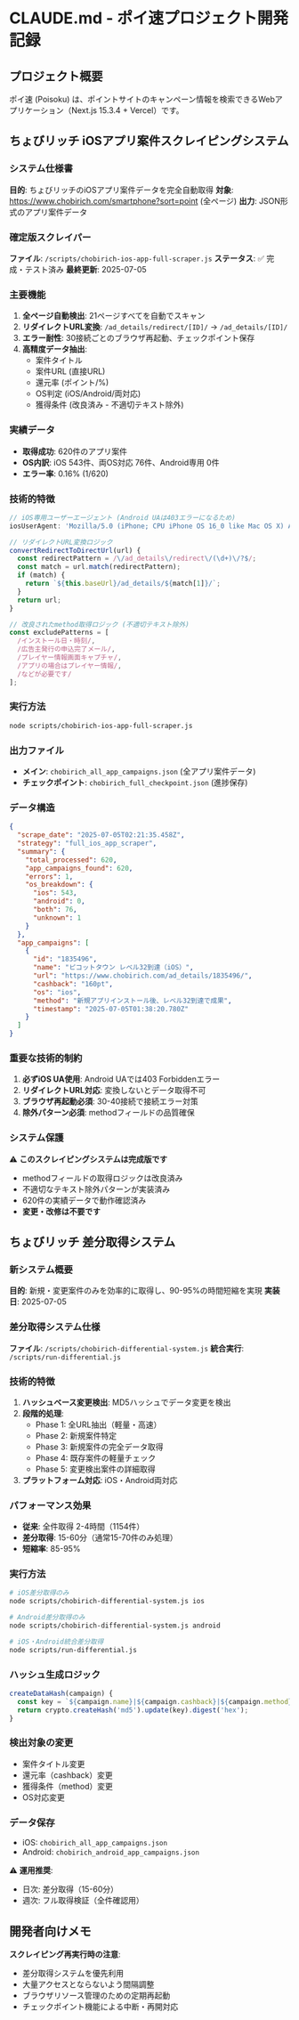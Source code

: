 # CLAUDE.md - ポイ速プロジェクト開発記録

## プロジェクト概要
ポイ速 (Poisoku) は、ポイントサイトのキャンペーン情報を検索できるWebアプリケーション（Next.js 15.3.4 + Vercel）です。

## ちょびリッチ iOSアプリ案件スクレイピングシステム

### システム仕様書
**目的**: ちょびリッチのiOSアプリ案件データを完全自動取得
**対象**: https://www.chobirich.com/smartphone?sort=point (全ページ)
**出力**: JSON形式のアプリ案件データ

### 確定版スクレイパー
**ファイル**: `/scripts/chobirich-ios-app-full-scraper.js`
**ステータス**: ✅ 完成・テスト済み
**最終更新**: 2025-07-05

### 主要機能
1. **全ページ自動検出**: 21ページすべてを自動でスキャン
2. **リダイレクトURL変換**: `/ad_details/redirect/[ID]/` → `/ad_details/[ID]/`
3. **エラー耐性**: 30接続ごとのブラウザ再起動、チェックポイント保存
4. **高精度データ抽出**:
   - 案件タイトル
   - 案件URL (直接URL)
   - 還元率 (ポイント/%)
   - OS判定 (iOS/Android/両対応)
   - 獲得条件 (改良済み - 不適切テキスト除外)

### 実績データ
- **取得成功**: 620件のアプリ案件
- **OS内訳**: iOS 543件、両OS対応 76件、Android専用 0件
- **エラー率**: 0.16% (1/620)

### 技術的特徴
```javascript
// iOS専用ユーザーエージェント (Android UAは403エラーになるため)
iosUserAgent: 'Mozilla/5.0 (iPhone; CPU iPhone OS 16_0 like Mac OS X) AppleWebKit/605.1.15 (KHTML, like Gecko) Version/16.0 Mobile/15E148 Safari/604.1'

// リダイレクトURL変換ロジック
convertRedirectToDirectUrl(url) {
  const redirectPattern = /\/ad_details\/redirect\/(\d+)\/?$/;
  const match = url.match(redirectPattern);
  if (match) {
    return `${this.baseUrl}/ad_details/${match[1]}/`;
  }
  return url;
}

// 改良されたmethod取得ロジック (不適切テキスト除外)
const excludePatterns = [
  /インストール日・時刻/,
  /広告主発行の申込完了メール/,
  /プレイヤー情報画面キャプチャ/,
  /アプリの場合はプレイヤー情報/,
  /などが必要です/
];
```

### 実行方法
```bash
node scripts/chobirich-ios-app-full-scraper.js
```

### 出力ファイル
- **メイン**: `chobirich_all_app_campaigns.json` (全アプリ案件データ)
- **チェックポイント**: `chobirich_full_checkpoint.json` (進捗保存)

### データ構造
```json
{
  "scrape_date": "2025-07-05T02:21:35.458Z",
  "strategy": "full_ios_app_scraper",
  "summary": {
    "total_processed": 620,
    "app_campaigns_found": 620,
    "errors": 1,
    "os_breakdown": {
      "ios": 543,
      "android": 0,
      "both": 76,
      "unknown": 1
    }
  },
  "app_campaigns": [
    {
      "id": "1835496",
      "name": "ピコットタウン レベル32到達（iOS）",
      "url": "https://www.chobirich.com/ad_details/1835496/",
      "cashback": "160pt",
      "os": "ios",
      "method": "新規アプリインストール後、レベル32到達で成果",
      "timestamp": "2025-07-05T01:38:20.780Z"
    }
  ]
}
```

### 重要な技術的制約
1. **必ずiOS UA使用**: Android UAでは403 Forbiddenエラー
2. **リダイレクトURL対応**: 変換しないとデータ取得不可
3. **ブラウザ再起動必須**: 30-40接続で接続エラー対策
4. **除外パターン必須**: methodフィールドの品質確保

### システム保護
⚠️ **このスクレイピングシステムは完成版です**
- methodフィールドの取得ロジックは改良済み
- 不適切なテキスト除外パターンが実装済み
- 620件の実績データで動作確認済み
- **変更・改修は不要です**

## ちょびリッチ 差分取得システム

### 新システム概要
**目的**: 新規・変更案件のみを効率的に取得し、90-95%の時間短縮を実現
**実装日**: 2025-07-05

### 差分取得システム仕様
**ファイル**: `/scripts/chobirich-differential-system.js`
**統合実行**: `/scripts/run-differential.js`

### 技術的特徴
1. **ハッシュベース変更検出**: MD5ハッシュでデータ変更を検出
2. **段階的処理**:
   - Phase 1: 全URL抽出（軽量・高速）
   - Phase 2: 新規案件特定
   - Phase 3: 新規案件の完全データ取得
   - Phase 4: 既存案件の軽量チェック
   - Phase 5: 変更検出案件の詳細取得
3. **プラットフォーム対応**: iOS・Android両対応

### パフォーマンス効果
- **従来**: 全件取得 2-4時間（1154件）
- **差分取得**: 15-60分（通常15-70件のみ処理）
- **短縮率**: 85-95%

### 実行方法
```bash
# iOS差分取得のみ
node scripts/chobirich-differential-system.js ios

# Android差分取得のみ  
node scripts/chobirich-differential-system.js android

# iOS・Android統合差分取得
node scripts/run-differential.js
```

### ハッシュ生成ロジック
```javascript
createDataHash(campaign) {
  const key = `${campaign.name}|${campaign.cashback}|${campaign.method}|${campaign.os}`;
  return crypto.createHash('md5').update(key).digest('hex');
}
```

### 検出対象の変更
- 案件タイトル変更
- 還元率（cashback）変更
- 獲得条件（method）変更
- OS対応変更

### データ保存
- iOS: `chobirich_all_app_campaigns.json` 
- Android: `chobirich_android_app_campaigns.json`

⚠️ **運用推奨**: 
- 日次: 差分取得（15-60分）
- 週次: フル取得検証（全件確認用）

## 開発者向けメモ
**スクレイピング再実行時の注意**:
- 差分取得システムを優先利用
- 大量アクセスとならないよう間隔調整
- ブラウザリソース管理のための定期再起動
- チェックポイント機能による中断・再開対応